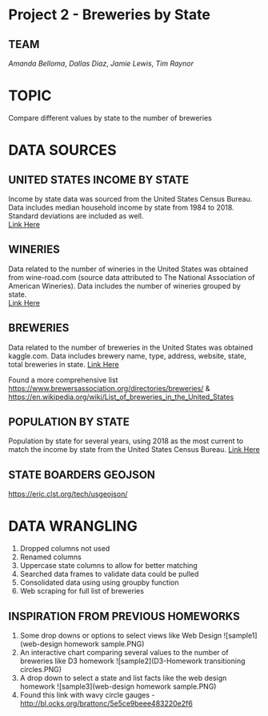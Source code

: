# Project 2 - Breweries by State
## TEAM
_Amanda Belloma_, 
_Dallas Diaz_, 
_Jamie Lewis_, 
_Tim Raynor_

# **TOPIC**
Compare different values by state to the number of breweries


# **DATA SOURCES**

## UNITED STATES INCOME BY STATE
Income by state data was sourced from the United States Census Bureau.  Data includes median household income by state from 1984 to 2018.  Standard deviations are included as well. 						
[Link Here](https://www2.census.gov/programs-surveys/cps/tables/time-series/historical-income-households)

## WINERIES
Data related to the number of wineries in the United States was obtained from wine-road.com (source data attributed to The National Association of American Wineries). Data includes the number of wineries grouped by state.  
[Link Here](http://www.wine-road.com/education/articles/state-winery-rankings.php)

## BREWERIES
Data related to the number of breweries in the United States was obtained kaggle.com.  Data includes brewery name, type, address, website, state, total breweries in state.
[Link Here](https://www.kaggle.com/brkurzawa/us-breweries)

Found a more comprehensive list https://www.brewersassociation.org/directories/breweries/ & https://en.wikipedia.org/wiki/List_of_breweries_in_the_United_States

## POPULATION BY STATE
Population by state for several years, using 2018 as the most current to match the income by state from the United States Census Bureau.
[Link Here](https://www.census.gov/newsroom/press-kits/2018/pop-estimates-national-state.html)

## STATE BOARDERS GEOJSON
https://eric.clst.org/tech/usgeojson/

# DATA WRANGLING
1. Dropped columns not used
2. Renamed columns
4. Uppercase state columns to allow for better matching
5. Searched data frames to validate data could be pulled
6. Consolidated data using using groupby function
7. Web scraping for full list of breweries


## INSPIRATION FROM PREVIOUS HOMEWORKS
1. Some drop downs or options to select views like Web Design
![sample1](web-design homework sample.PNG)
2. An interactive chart comparing several values to the number of breweries like D3 homework
![sample2](D3-Homework transitioning circles.PNG)
3. A drop down to select a state and list facts like the web design homework
![sample3](web-design homework sample.PNG)
4. Found this link with wavy circle gauges - http://bl.ocks.org/brattonc/5e5ce9beee483220e2f6
